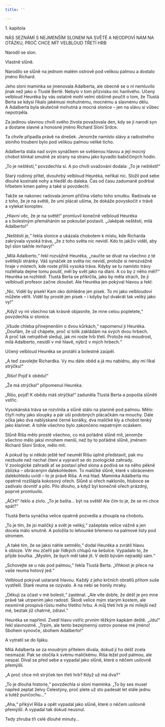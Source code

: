 ```yaml
---
title: ''

---
```


1. kapitola

NÁS SEZNÁMÍ S NEJMENŠÍM SLONEM NA SVĚTĚ A NEODPOVÍ NÁM NA OTÁZKU, PROČ CHCE MÍT VELBLOUD TŘETÍ HRB

Narodil se slon.

Vlastně slůně.

Narodilo se slůně na jednom malém ostrově pod velikou palmou a dostalo jméno Richard.

Jeho sloní maminka se jmenovala Adalberta, ale obecně se o ní nemluvilo jinak než jako o Tlusté Bertě. Nebylo v tom přízvisku nic hanlivého. Učený velbloud Heuréka by vás ostatně mohl velmi obšírně poučit o tom, že Tlustá Berta se kdysi říkalo jakémusi mohutnému, mocnému a slavnému dělu. A Adalberta byla skutečně mohutná a mocná slonice – jen na slávu si vůbec nepotrpěla.

Za jedinou slavnou chvílí svého života považovala den, kdy se jí narodí syn a dostane slavné a honosné jméno Richard Sloní Srdce.

Ta chvíle připadla právě na dnešek. Jenomže namísto slávy a radostného sloního troubení bylo pod velikou palmou veliké ticho.

Adalberta stála nad svým synáčkem se svěšenou hlavou a její mocný chobot klinkal smutně ze strany na stranu jako kyvadlo babiččiných hodin.

„To je neštěstí,“ povzdechla si. A po chvíli uvažování dodala: „To je neštěstí!“

Starý rodinný přítel, dvouhrbý velbloud Heuréka, neříkal nic. Složil pod sebe dlouhé kostnaté nohy a hleděl do daleka. Čas od času zadumaně podrbal hřbetem kmen palmy a také si povzdechl.

Takže se nakonec radovala jenom příčina všeho toho smutku. Radovala se z toho, že je na světě, že umí plácat ušima, že dokáže povyskočit v trávě a vylekat koroptev.

„Hlavní věc, že je na světě!“ promluvil konečně velbloud Heuréka a s bolestným přemáháním se pokoušel postavit. „Jaképak neštěstí, milá Adalberto!“

„Neštěstí je,“ řekla slonice a ukázala chobotem k místu, kde Richarda zakrývala vysoká tráva, „že z toho světa nic nevidí. Kdo to jakživ viděl, aby byl slon takhle mrňavý!“

„Milá Adalberto,“ řekl rozvážně Heuréka, „naučte se dívat na všechno z té světlejší stránky. Váš synáček ze světa nic nevidí, protože si nerozvážně hraje v místech, kde roste příliš vysoká tráva. Kdyby se tu namísto trávy rozléhala dejme tomu poušť, měl by svět jako na dlani. A co by z něho měl?“ Heuréka se rozhlédl. Tlustá Berta se přikrčila, jako by měla strach, že ji velbloudí profesor začne zkoušet. Ale Heuréka jen pokýval hlavou a řekl:

„Nic. Viděl by písek! Kam oko dohlédne jen písek. To mi jako velbloudovi můžete věřit. Viděl by prostě jen písek – i kdyby byl dvakrát tak veliký jako vy!“

„Když vy mi všechno tak krásně objasníte, že mne celou popletete,“ povzdechla si slonice.

„Všude chleba přinejmenším o dvou kůrkách,“ napomenul ji Heuréka. „Doufám, že už chápete, proč si tolik zakládám na svých dvou hrbech. A proč tak netrpělivě sleduji, jak mi roste hrb třetí. Protože má moudrost, milá Adalberto, nesídlí v mé hlavě, nýbrž v mých hrbech.“

Učený velbloud Heuréka se protáhl a bolestně zaúpěl.

„A teď zavolejte Richardka. Vy mu dáte oběd a já mu nabídnu, aby mi říkal strýčku!“

„Ríšo! Pojď k obědu!“

„Že má strýčka!“ připomenul Heuréka.

„Ríšo, pojď! K obědu máš strýčka!“ zaduněla Tlustá Berta a popošla slůněti vstříc.

Vysokánská tráva se rozvlnila a slůně stálo na planině pod palmou. Mělo: čtyři nohy jako sloupky a pár uší podobných plácačkám na mouchy. Dále očka jako dva nablýskané černé korálky, dva maličké kly a chobot tenký jako klarinet. A tohle všechno bylo zakončeno nepatrným ocáskem.

Slůně Ríša mělo prostě všechno, co má pořádné slůně mít, jenomže všechno mělo jaksi mnohem menší, než by to pořádné slůně, jménem Richard Sloní Srdce, mělo mít.

A pokud by si někdo ještě teď neuměl Ríšu úplně představit, pak mu nezbude než nechat čtení a vypravit se do zoologické zahrady. V zoologické zahradě ať se postaví před slona a podívá se na něho pěkně zblízka – obráceným dalekohledem. To maličké slůně, které v obráceném dalekohledu uvidí – to je právě Ríša. A má hlad. Maminka Adalberta mu opatrně rozšlápla kokosový ořech. Slůně si ořech naklonilo, hluboce se zadívalo dovnitř a pilo. Pilo dlouho, a když byl konečně ořech prázdný, poprvé promluvilo.

„ÁCH!“ řeklo a zívlo. „To je bašta… být na světě! Ale čím to je, že se mi chce spát?“

Tlustá Berta synáčka velice opatrně pozvedla a zhoupla na chobotu.

„To je tím, že jsi maličký a svět je veliký,“ zašeptala velice vážně a jen docela málo smutně. A položila to lehounké břemeno na palmové listy pod stromem.

„A také tím, že se jaksi náhle setmělo,“ dodal Heuréka a zvrátil hlavu k obloze. Vítr mu zčeřil pár řídkých chlupů na šešulce. Vypadalo to, že přijde bouřka. „Myslím, že bych měl také jít. V dešti bývám nejraději sám.“

„Schovejte se u nás pod palmou,“ řekla Tlustá Berta. „Vlhkost je přece na vaše reuma hotový jed.“

Velbloud pokýval ustaraně hlavou. Každý z jeho krčních obratlů přitom suše vystřelil. Staré reuma se ozývalo. A na nebi se honily mraky.

„Děkuji za účast v mé bolesti,“ zasténal. „Ale víte dobře, že déšť je pro mne právě tak utrpením jako radostí. Škodí velice mým starým kostem, ale nesmírně prospívá růstu mého třetího hrbu. A můj třetí hrb je mi milejší než mé, beztak již chatrné, zdraví.“

Heuréka se napřímil. Zvedl hlavu vstříc prvním těžkým kapkám deště. „Jdu!“ řekl slavnostně. „Trpím, ale tento bezejmenný ostrov ponese mé jméno! Sbohem synovče, sbohem Adalberto!“

A vytratil se do lijáku.

Milá Adalberta se za moudrým přítelem dívala, dokud jí ho déšť zcela nesmazal. Pak se otočila k svému maličkému. Ríša ležel pod palmou, ale nespal. Díval se před sebe a vypadal jako slůně, které o něčem usilovně přemýšlí.

„A proč chce mít strýček ten třetí hrb? Když už má dva?“

„To je dlouhá historie,“ povzdechla si sloní maminka. „To by ses musel napřed zeptat želvy Celestýny, proč plete už sto padesát let stále jednu a tutéž punčochu…“

„Aha,“ přikývl Ríša a opět vypadal jako slůně, které o něčem usilovně přemýšlí. A vypadal tak dokud neusnul.

Tedy zhruba tři celé dlouhé minuty…

